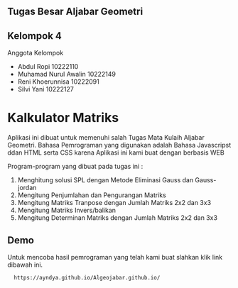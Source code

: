 
## Tugas Besar Aljabar Geometri

## Kelompok 4

Anggota Kelompok

- Abdul Ropi  10222110
- Muhamad Nurul Awalin 10222149
- Reni Khoerunnisa 10222091
- Silvi Yani 10222127



# Kalkulator Matriks

Aplikasi ini dibuat untuk memenuhi salah Tugas Mata Kulaih Aljabar Geometri.
Bahasa Pemrograman yang digunakan adalah Bahasa Javascripst ddan HTML serta CSS karena Aplikasi ini kami buat dengan berbasis WEB

Program-program yang dibuat pada tugas ini :
1. Menghitung solusi SPL dengan Metode Eliminasi Gauss dan Gauss-jordan
2.	Mengitung Penjumlahan dan Pengurangan Matriks
3.	Mengitung Matriks Tranpose dengan Jumlah Matriks 2x2 dan 3x3
4.	Mengitung Matriks Invers/balikan
5.	Mengitung Determinan Matriks dengan Jumlah Matriks 2x2 dan 3x3

## Demo
Untuk mencoba hasil pemrograman yang telah kami buat slahkan klik link dibawah ini.


```bash
  https://ayndya.github.io/Algeojabar.github.io/
```

